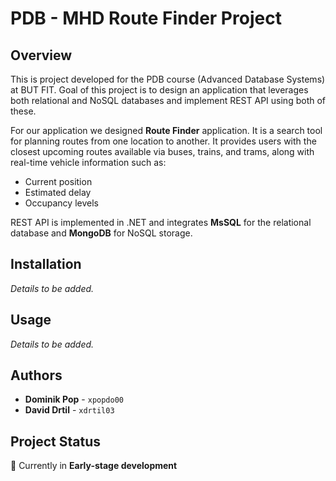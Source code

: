 # PDB - MHD Route Finder Project

## Overview
This is project developed for the PDB course (Advanced Database Systems) at BUT FIT. Goal of this project is to design an application that leverages both relational and NoSQL databases and implement REST API using both of these.

For our application we designed **Route Finder** application. It is a search tool for planning routes from one location to another. It provides users with the closest upcoming routes available via buses, trains, and trams, along with real-time vehicle information such as:
- Current position
- Estimated delay
- Occupancy levels

REST API is implemented in .NET and integrates **MsSQL** for the relational database and **MongoDB** for NoSQL storage.

## Installation
*Details to be added.*

## Usage
*Details to be added.*

## Authors
- **Dominik Pop** - `xpopdo00`
- **David Drtil** - `xdrtil03`

## Project Status
🚧 Currently in **Early-stage development**
